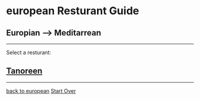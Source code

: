 # european Resturant Guide
## Europian --> Meditarrean
---
Select a resturant:
## [Tanoreen](https://tanoreen.com/)
---
[back to european](european.md)
[Start Over](../home.md)
